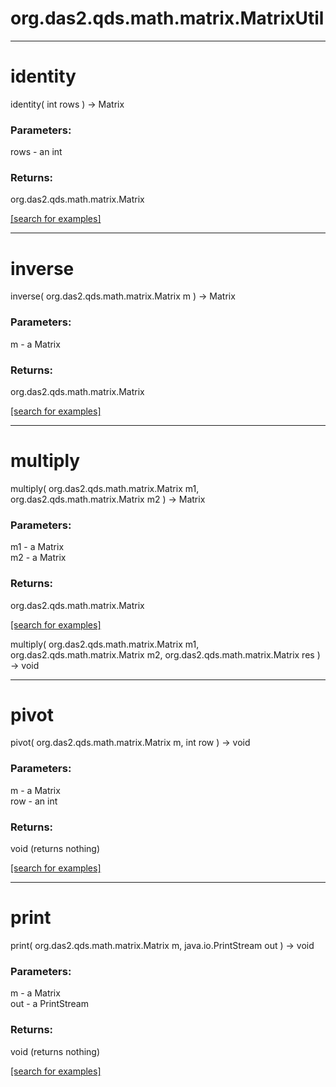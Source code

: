 # org.das2.qds.math.matrix.MatrixUtil
***
<a name="identity"></a>
# identity
identity( int rows ) &rarr; Matrix



### Parameters:
rows - an int

### Returns:
org.das2.qds.math.matrix.Matrix


<a href="https://github.com/autoplot/dev/search?q=identity&unscoped_q=identity">[search for examples]</a>

***
<a name="inverse"></a>
# inverse
inverse( org.das2.qds.math.matrix.Matrix m ) &rarr; Matrix



### Parameters:
m - a Matrix

### Returns:
org.das2.qds.math.matrix.Matrix


<a href="https://github.com/autoplot/dev/search?q=inverse&unscoped_q=inverse">[search for examples]</a>

***
<a name="multiply"></a>
# multiply
multiply( org.das2.qds.math.matrix.Matrix m1, org.das2.qds.math.matrix.Matrix m2 ) &rarr; Matrix



### Parameters:
m1 - a Matrix
<br>m2 - a Matrix

### Returns:
org.das2.qds.math.matrix.Matrix


<a href="https://github.com/autoplot/dev/search?q=multiply&unscoped_q=multiply">[search for examples]</a>

multiply( org.das2.qds.math.matrix.Matrix m1, org.das2.qds.math.matrix.Matrix m2, org.das2.qds.math.matrix.Matrix res ) &rarr; void<br>
***
<a name="pivot"></a>
# pivot
pivot( org.das2.qds.math.matrix.Matrix m, int row ) &rarr; void



### Parameters:
m - a Matrix
<br>row - an int

### Returns:
void (returns nothing)


<a href="https://github.com/autoplot/dev/search?q=pivot&unscoped_q=pivot">[search for examples]</a>

***
<a name="print"></a>
# print
print( org.das2.qds.math.matrix.Matrix m, java.io.PrintStream out ) &rarr; void



### Parameters:
m - a Matrix
<br>out - a PrintStream

### Returns:
void (returns nothing)


<a href="https://github.com/autoplot/dev/search?q=print&unscoped_q=print">[search for examples]</a>

